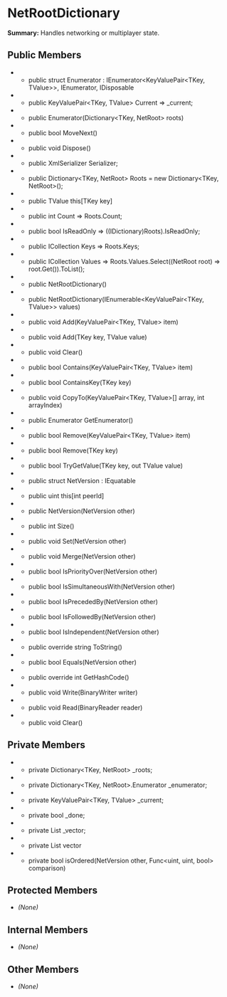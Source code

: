 # NetRootDictionary

**Summary:** Handles networking or multiplayer state.

## Public Members
- - public struct Enumerator : IEnumerator<KeyValuePair<TKey, TValue>>, IEnumerator, IDisposable
- - public KeyValuePair<TKey, TValue> Current => _current;
- - public Enumerator(Dictionary<TKey, NetRoot<TValue>> roots)
- - public bool MoveNext()
- - public void Dispose()
- - public XmlSerializer Serializer;
- - public Dictionary<TKey, NetRoot<TValue>> Roots = new Dictionary<TKey, NetRoot<TValue>>();
- - public TValue this[TKey key]
- - public int Count => Roots.Count;
- - public bool IsReadOnly => ((IDictionary)Roots).IsReadOnly;
- - public ICollection<TKey> Keys => Roots.Keys;
- - public ICollection<TValue> Values => Roots.Values.Select((NetRoot<TValue> root) => root.Get()).ToList();
- - public NetRootDictionary()
- - public NetRootDictionary(IEnumerable<KeyValuePair<TKey, TValue>> values)
- - public void Add(KeyValuePair<TKey, TValue> item)
- - public void Add(TKey key, TValue value)
- - public void Clear()
- - public bool Contains(KeyValuePair<TKey, TValue> item)
- - public bool ContainsKey(TKey key)
- - public void CopyTo(KeyValuePair<TKey, TValue>[] array, int arrayIndex)
- - public Enumerator GetEnumerator()
- - public bool Remove(KeyValuePair<TKey, TValue> item)
- - public bool Remove(TKey key)
- - public bool TryGetValue(TKey key, out TValue value)
- - public struct NetVersion : IEquatable<NetVersion>
- - public uint this[int peerId]
- - public NetVersion(NetVersion other)
- - public int Size()
- - public void Set(NetVersion other)
- - public void Merge(NetVersion other)
- - public bool IsPriorityOver(NetVersion other)
- - public bool IsSimultaneousWith(NetVersion other)
- - public bool IsPrecededBy(NetVersion other)
- - public bool IsFollowedBy(NetVersion other)
- - public bool IsIndependent(NetVersion other)
- - public override string ToString()
- - public bool Equals(NetVersion other)
- - public override int GetHashCode()
- - public void Write(BinaryWriter writer)
- - public void Read(BinaryReader reader)
- - public void Clear()

## Private Members
- - private Dictionary<TKey, NetRoot<TValue>> _roots;
- - private Dictionary<TKey, NetRoot<TValue>>.Enumerator _enumerator;
- - private KeyValuePair<TKey, TValue> _current;
- - private bool _done;
- - private List<uint> _vector;
- - private List<uint> vector
- - private bool isOrdered(NetVersion other, Func<uint, uint, bool> comparison)

## Protected Members
- *(None)*

## Internal Members
- *(None)*

## Other Members
- *(None)*
